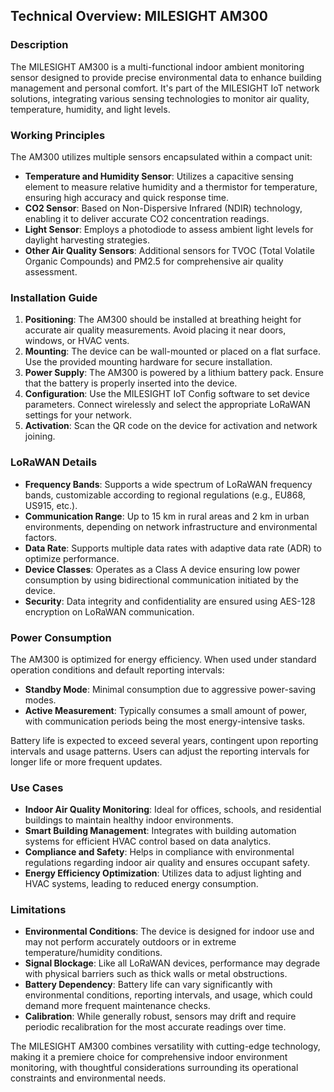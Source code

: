 ## Technical Overview: MILESIGHT AM300

### Description
The MILESIGHT AM300 is a multi-functional indoor ambient monitoring sensor designed to provide precise environmental data to enhance building management and personal comfort. It's part of the MILESIGHT IoT network solutions, integrating various sensing technologies to monitor air quality, temperature, humidity, and light levels. 

### Working Principles
The AM300 utilizes multiple sensors encapsulated within a compact unit:
- **Temperature and Humidity Sensor**: Utilizes a capacitive sensing element to measure relative humidity and a thermistor for temperature, ensuring high accuracy and quick response time.
- **CO2 Sensor**: Based on Non-Dispersive Infrared (NDIR) technology, enabling it to deliver accurate CO2 concentration readings.
- **Light Sensor**: Employs a photodiode to assess ambient light levels for daylight harvesting strategies.
- **Other Air Quality Sensors**: Additional sensors for TVOC (Total Volatile Organic Compounds) and PM2.5 for comprehensive air quality assessment.

### Installation Guide
1. **Positioning**: The AM300 should be installed at breathing height for accurate air quality measurements. Avoid placing it near doors, windows, or HVAC vents.
2. **Mounting**: The device can be wall-mounted or placed on a flat surface. Use the provided mounting hardware for secure installation.
3. **Power Supply**: The AM300 is powered by a lithium battery pack. Ensure that the battery is properly inserted into the device.
4. **Configuration**: Use the MILESIGHT IoT Config software to set device parameters. Connect wirelessly and select the appropriate LoRaWAN settings for your network.
5. **Activation**: Scan the QR code on the device for activation and network joining. 

### LoRaWAN Details
- **Frequency Bands**: Supports a wide spectrum of LoRaWAN frequency bands, customizable according to regional regulations (e.g., EU868, US915, etc.).
- **Communication Range**: Up to 15 km in rural areas and 2 km in urban environments, depending on network infrastructure and environmental factors.
- **Data Rate**: Supports multiple data rates with adaptive data rate (ADR) to optimize performance.
- **Device Classes**: Operates as a Class A device ensuring low power consumption by using bidirectional communication initiated by the device.
- **Security**: Data integrity and confidentiality are ensured using AES-128 encryption on LoRaWAN communication.

### Power Consumption
The AM300 is optimized for energy efficiency. When used under standard operation conditions and default reporting intervals:
- **Standby Mode**: Minimal consumption due to aggressive power-saving modes.
- **Active Measurement**: Typically consumes a small amount of power, with communication periods being the most energy-intensive tasks.

Battery life is expected to exceed several years, contingent upon reporting intervals and usage patterns. Users can adjust the reporting intervals for longer life or more frequent updates.

### Use Cases
- **Indoor Air Quality Monitoring**: Ideal for offices, schools, and residential buildings to maintain healthy indoor environments.
- **Smart Building Management**: Integrates with building automation systems for efficient HVAC control based on data analytics.
- **Compliance and Safety**: Helps in compliance with environmental regulations regarding indoor air quality and ensures occupant safety.
- **Energy Efficiency Optimization**: Utilizes data to adjust lighting and HVAC systems, leading to reduced energy consumption.

### Limitations
- **Environmental Conditions**: The device is designed for indoor use and may not perform accurately outdoors or in extreme temperature/humidity conditions.
- **Signal Blockage**: Like all LoRaWAN devices, performance may degrade with physical barriers such as thick walls or metal obstructions.
- **Battery Dependency**: Battery life can vary significantly with environmental conditions, reporting intervals, and usage, which could demand more frequent maintenance checks.
- **Calibration**: While generally robust, sensors may drift and require periodic recalibration for the most accurate readings over time.

The MILESIGHT AM300 combines versatility with cutting-edge technology, making it a premiere choice for comprehensive indoor environment monitoring, with thoughtful considerations surrounding its operational constraints and environmental needs.